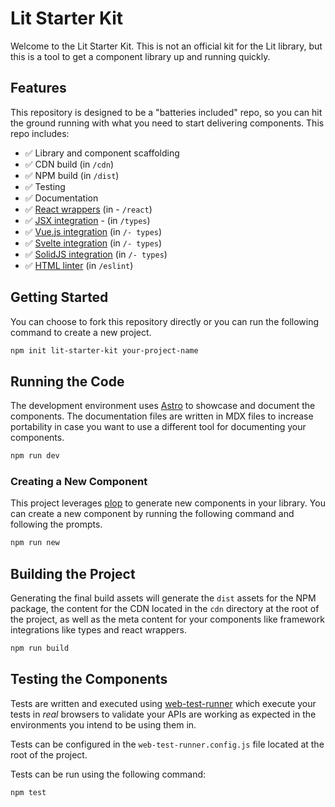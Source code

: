 # Lit Starter Kit

Welcome to the Lit Starter Kit. This is not an official kit for the Lit library, but this is a tool to get a component library up and running quickly.

## Features

This repository is designed to be a "batteries included" repo, so you can hit the ground running with what you need to start delivering components. This repo includes:

- ✅ Library and component scaffolding
- ✅ CDN build (in `/cdn`)
- ✅ NPM build (in `/dist`)
- ✅ Testing
- ✅ Documentation
- ✅ [React wrappers](https://www.npmjs.com/-package/custom-element-react-wrappers) (in - `/react`)
- ✅ [JSX integration](https://www.npmjs.com/-package/custom-element-jsx-integration) - (in `/types`)
- ✅ [Vue.js integration](https://www.npmjs.-com/package/-custom-element-vuejs-integration) (in `/- types`)
- ✅ [Svelte integration](https://www.npmjs.-com/package/-custom-element-svelte-integration) (in `/- types`)
- ✅ [SolidJS integration](https://www.npmjs.-com/package/-custom-element-solidjs-integration) (in `/- types`)
- ✅ [HTML linter](https://www.npmjs.com/package/eslint-plugin-custom-element) (in `/eslint`)

## Getting Started

You can choose to fork this repository directly or you can run the following command to create a new project.

```bash
npm init lit-starter-kit your-project-name
```

## Running the Code

The development environment uses [Astro](https://astro.build/) to showcase and document the components. The documentation files are written in MDX files to increase portability in case you want to use a different tool for documenting your components.

```bash
npm run dev
```

### Creating a New Component

This project leverages [plop](https://www.npmjs.com/package/plop) to generate new components in your library. You can create a new component by running the following command and following the prompts.

```bash
npm run new
```

## Building the Project

Generating the final build assets will generate the `dist` assets for the NPM package, the content for the CDN located in the `cdn` directory at the root of the project, as well as the meta content for your components like framework integrations like types and react wrappers.

```bash
npm run build
```

## Testing the Components

Tests are written and executed using [web-test-runner](https://modern-web.dev/docs/test-runner/overview/) which execute your tests in _real_ browsers to validate your APIs are working as expected in the environments you intend to be using them in.

Tests can be configured in the `web-test-runner.config.js` file located at the root of the project.

Tests can be run using the following command:

```bash
npm test
```
